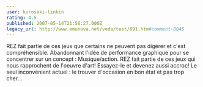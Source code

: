 ```yaml
---
user: kurosaki-linkin
rating: 4.5
published: 2007-05-14T21:56:27.000Z
legacy_url: http://www.emunova.net/veda/test/891.htm#comment-8045
---
```

REZ fait partie de ces jeux que certains ne peuvent pas digérer et c'est compréhensible. Abandonnant l'idée de performance graphique pour se concentrer sur un concept : Musique/action. REZ fait partie de ces jeux qui nous rapprochent de l'oeuvre d'art! Essayez-le et devenez aussi accroc!
Le seul inconvénient actuel : le trouver d'occasion en bon état et pas trop cher...